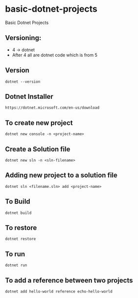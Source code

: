 # basic-dotnet-projects
Basic Dotnet Projects  

## Versioning: 
* 4 -> dotnet  
* After 4 all are dotnet code which is from 5  

## Version  
```console
dotnet --version
```  

## Dotnet Installer   
```console
https://dotnet.microsoft.com/en-us/download
```  

## To create new project  
```console
dotnet new console -n <project-name>
```  

##  Create a Solution file  
```console
dotnet new sln -n <sln-filename>
```  

## Adding new project to a solution file   
```console
dotnet sln <filename.sln> add <project-name>
```  

## To Build   
```console
dotnet build
```  

## To restore  
```console
dotnet restore
```  

## To run    
```console
dotnet run
```  

## To add a reference between two projects   
```console
dotnet add hello-world reference echo-hello-world
```  